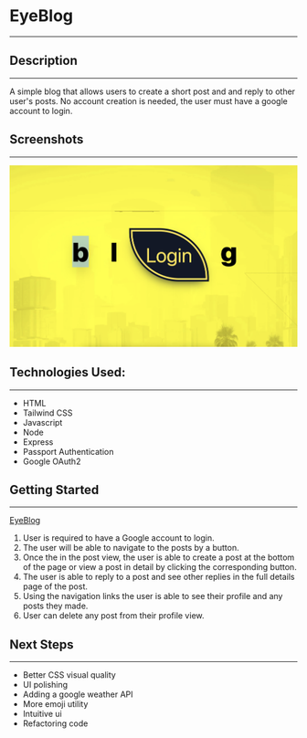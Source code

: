 # EyeBlog
---
## Description
---
A simple blog that allows users to create a short post and and reply to other user's posts.  No account creation is needed, the user must have a google account to login.

## Screenshots
---
![EyeBlog](https://github.com/hernnyma/blog-project2/blob/main/public/stylesheets/images/login.png)

## Technologies Used:
---
* HTML
* Tailwind CSS
* Javascript
* Node
* Express
* Passport Authentication
* Google OAuth2

## Getting Started
---

[EyeBlog](https://blog-project2-production.up.railway.app)

1. User is required to have a Google account to login.
2. The user will be able to navigate to the posts by a button.
3. Once the in the post view, the user is able to create a post at the bottom of the page or view a post in detail by clicking the corresponding button.
4. The user is able to reply to a post and see other replies in the full details page of the post.
5. Using the navigation links the user is able to see their profile and any posts they made.
6. User can delete any post from their profile view.

## Next Steps
---
* Better CSS visual quality
* UI polishing
* Adding a google weather API
* More emoji utility
* Intuitive ui
* Refactoring code
